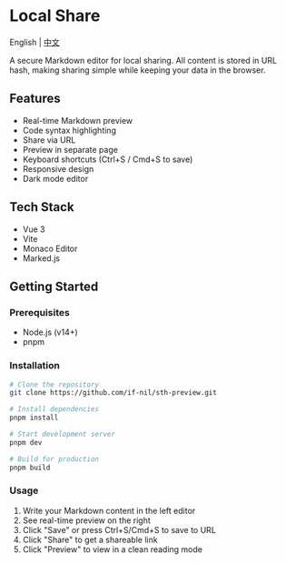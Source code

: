 # Local Share

English | [中文](README_ZH.md)

A secure Markdown editor for local sharing. All content is stored in URL hash, making sharing simple while keeping your data in the browser.

## Features

- Real-time Markdown preview
- Code syntax highlighting
- Share via URL
- Preview in separate page
- Keyboard shortcuts (Ctrl+S / Cmd+S to save)
- Responsive design
- Dark mode editor

## Tech Stack

- Vue 3
- Vite
- Monaco Editor
- Marked.js

## Getting Started

### Prerequisites

- Node.js (v14+)
- pnpm

### Installation

```bash
# Clone the repository
git clone https://github.com/if-nil/sth-preview.git

# Install dependencies
pnpm install

# Start development server
pnpm dev

# Build for production
pnpm build
```

### Usage

1. Write your Markdown content in the left editor
2. See real-time preview on the right
3. Click "Save" or press Ctrl+S/Cmd+S to save to URL
4. Click "Share" to get a shareable link
5. Click "Preview" to view in a clean reading mode
